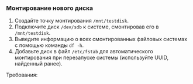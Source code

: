 
### Монтирование нового диска

1. Создайте точку монтирования `/mnt/testdisk`.
2. Подключите диск `/dev/sdb` к системе, смонтировав его в `/mnt/testdisk`.
3. Выведите информацию о всех смонтированных файловых системах с помощью команды `df -h`.
4. Добавьте диск в файл `/etc/fstab` для автоматического монтирования при перезапуске системы (используйте UUID, найденный ранее).

Требования:
